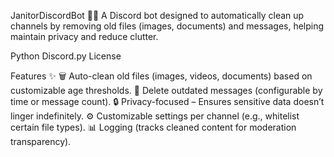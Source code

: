 JanitorDiscordBot 🤖🧹
A Discord bot designed to automatically clean up channels by removing old files (images, documents) and messages, helping maintain privacy and reduce clutter.

Python
Discord.py
License

Features ✨
🗑️ Auto-clean old files (images, videos, documents) based on customizable age thresholds.
📜 Delete outdated messages (configurable by time or message count).
🔒 Privacy-focused – Ensures sensitive data doesn’t linger indefinitely.
⚙️ Customizable settings per channel (e.g., whitelist certain file types).
📊 Logging (tracks cleaned content for moderation transparency).

